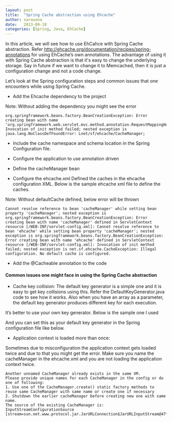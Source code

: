 ```yaml
---
layout: post
title:  "Spring Cache abstraction using Ehcache"
author: saravana
date:   2013-09-10
categories: [Spring, Java, EhCache]
---
```

In this article, we will see how to use EhCahce with Spring Cache abstraction. Refer http://ehcache.org/documentation/recipes/spring-annotations for using EhCache’s own annotations. The advantage of using it with Spring Cache abstraction is that it's easy to change the underlying storage. Say in future if we want to change it to Memcached, then it is just a configuration change and not a code change. 

<!-- more -->

Let’s look at the Spring configuration steps and common issues that one encounters while using Spring Cache.
	
* Add the Ehcache dependency to the project

<script src="https://gist.github.com/saravanakumar-periyasamy/6613368.js"></script>

Note: Without adding the dependency you might see the error

    org.springframework.beans.factory.BeanCreationException: Error creating bean with name 'org.springframework.web.servlet.mvc.method.annotation.RequestMappingHandlerMapping#0': Invocation of init method failed; nested exception is java.lang.NoClassDefFoundError: Lnet/sf/ehcache/CacheManager;
   
* Include the cache namespace and schema location in the Spring Configuration file.

<script src="https://gist.github.com/saravanakumar-periyasamy/6613426.js"></script>

* Configure the application to use annotation driven

<script src="https://gist.github.com/saravanakumar-periyasamy/6613497.js"></script>

* Define the cacheManager bean

<script src="https://gist.github.com/saravanakumar-periyasamy/6613514.js"></script>

* Configure the ehcache.xml
Defined the caches in the ehcache configuration XML. Below is the sample ehcache xml file to define the caches.

<script src="https://gist.github.com/saravanakumar-periyasamy/6613543.js"></script>

Note: Without defaultCache defined, below error will be thrown

    Cannot resolve reference to bean 'cacheManager' while setting bean property 'cacheManager'; nested exception is org.springframework.beans.factory.BeanCreationException: Error creating bean with name 'cacheManager' defined in ServletContext resource [/WEB-INF/servlet-config.xml]: Cannot resolve reference to bean 'ehcache' while setting bean property 'cacheManager'; nested exception is org.springframework.beans.factory.BeanCreationException: Error creating bean with name 'ehcache' defined in ServletContext resource [/WEB-INF/servlet-config.xml]: Invocation of init method failed; nested exception is net.sf.ehcache.CacheException: Illegal configuration. No default cache is configured.
    
* Add the @Cacheable annotation to the code

<script src="https://gist.github.com/saravanakumar-periyasamy/6613568.js"></script>


#### Common issues one might face in using the Spring Cache abstraction

* Cache key collision:
The default key generator is a simple one and it is easy to get key collisions using this. Refer the DefaultKeyGenerator.java code to see how it works. Also when you have an array as a parameter, the default key generator produces different key for each execution.

It’s better to use your own key generator. Below is the sample one I used

<script src="https://gist.github.com/saravanakumar-periyasamy/6613617.js"></script>

And you can set this as your default key generator in the Spring configuration file like below.

<script src="https://gist.github.com/saravanakumar-periyasamy/6613634.js"></script>

* Application context is loaded more than once:

Sometimes due to misconfiguration the application context gets loaded twice and due to that you might get the error. Make sure you name the cacheManager in the ehcache.xml and you are not loading the application context twice.

    Another unnamed CacheManager already exists in the same VM. 
    Please provide unique names for each CacheManager in the config or do one of following:
    1. Use one of the CacheManager.create() static factory methods to reuse same CacheManager with same name or create one if necessary
    2. Shutdown the earlier cacheManager before creating new one with same name.
    The source of the existing CacheManager is: InputStreamConfigurationSource [stream=sun.net.www.protocol.jar.JarURLConnection$JarURLInputStream@47f3ed6]

